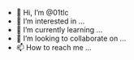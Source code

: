 - 👋 Hi, I’m @01tlc
- 👀 I’m interested in ...
- 🌱 I’m currently learning ...
- 💞️ I’m looking to collaborate on ...
- 📫 How to reach me ...

<!---
01tlc/01tlc is a ✨ special ✨ repository because its `README.md` (this file) appears on your GitHub profile.
You can click the Preview link to take a look at your changes.
--->
